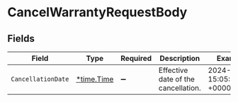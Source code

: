 # CancelWarrantyRequestBody


## Fields

| Field                                      | Type                                       | Required                                   | Description                                | Example                                    |
| ------------------------------------------ | ------------------------------------------ | ------------------------------------------ | ------------------------------------------ | ------------------------------------------ |
| `CancellationDate`                         | [*time.Time](https://pkg.go.dev/time#Time) | :heavy_minus_sign:                         | Effective date of the cancellation.        | 2024-11-18 15:05:52.182 +0000 UTC          |